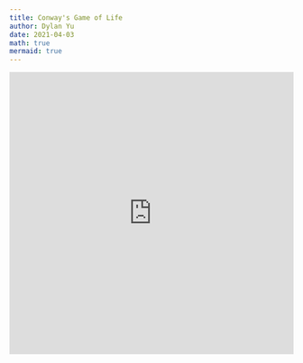 ```yaml
---
title: Conway's Game of Life
author: Dylan Yu
date: 2021-04-03
math: true
mermaid: true
---
```


<div align="center">
<iframe frameborder="0" width="100%" height="500px" src="https://replit.com/@DylanYu/conway-life?outputonly=1&lite=true"></iframe>
</div>
